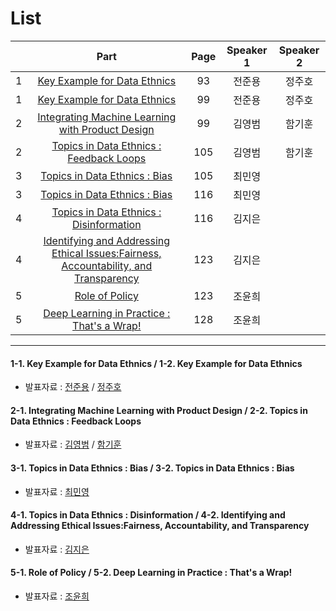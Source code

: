 # List
| | Part | Page | Speaker 1 | Speaker 2 |
|:-:|:-----:|:----:|:---------:|:---------:|
|1|[Key Example for Data Ethnics](#1-1)|93|전준용|정주호|
|1|[Key Example for Data Ethnics](#1-2)|99|전준용|정주호|
|2|[Integrating Machine Learning with Product Design](#2-1)|99|김영범|함기훈|
|2|[Topics in Data Ethnics : Feedback Loops](#2-2)|105|김영범|함기훈|
|3|[Topics in Data Ethnics : Bias](#3-1)|105|최민영| |
|3|[Topics in Data Ethnics : Bias](#3-2)|116|최민영| |
|4|[Topics in Data Ethnics : Disinformation](#4-1)|116|김지은| |
|4|[Identifying and Addressing Ethical Issues:Fairness, Accountability, and Transparency](#4-2)|123|김지은| |
|5|[Role of Policy](#5-1)|123|조윤희| |
|5|[Deep Learning in Practice : That's a Wrap!](#5-2)|128|조윤희| |



---

<div id="1-1"></div>
<div id="1-2"></div>

#### 1-1. Key Example for Data Ethnics / 1-2. Key Example for Data Ethnics
* 발표자료 : [전준용]() / [정주호](3rd_week_Sun_01_juho.pdf)

    

<div id="2-1"></div>
<div id="2-2"></div>
    
#### 2-1. Integrating Machine Learning with Product Design / 2-2. Topics in Data Ethnics : Feedback Loops
* 발표자료 : [김영범]() / [함기훈](3rd_week_Sun_02_ham.md)    


<div id="3-1"></div>
<div id="3-2"></div>

#### 3-1. Topics in Data Ethnics : Bias / 3-2. Topics in Data Ethnics : Bias
* 발표자료 : [최민영](3rd_week_Sun_03_최민영.pdf)
    




<div id="4-1"></div>
<div id="4-2"></div>

#### 4-1. Topics in Data Ethnics : Disinformation / 4-2. Identifying and Addressing Ethical Issues:Fairness, Accountability, and Transparency
* 발표자료 : [김지은](3rd_week_Sun_04_김지은.pdf)
    




<div id="5-1"></div>
<div id="5-2"></div>

#### 5-1. Role of Policy / 5-2. Deep Learning in Practice : That's a Wrap!
* 발표자료 : [조윤희](3rd_week_Sun_05_조윤희.pdf)
  
